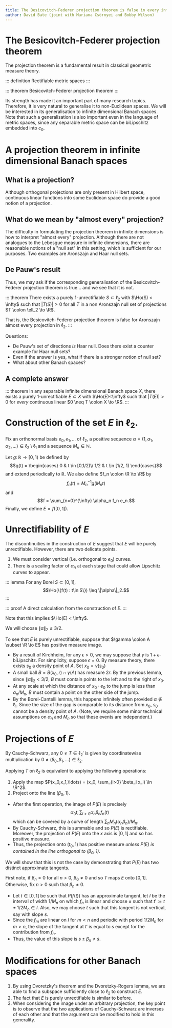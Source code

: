 ```yaml
---
title: The Besicovitch-Federer projection theorem is false in every infinite dimensional Banach space
author: David Bate (joint with Mariana Csörnyei and Bobby Wilson)
---
```


# The Besicovitch-Federer projection theorem

The projection theorem is a fundamental result in classical geometric measure theory.

::: definition
Rectifiable metric spaces
:::

::: theorem
Besicovitch-Federer projection theorem
:::

Its strength has made it an important part of many research topics.
Therefore, it is very natural to generalise it to non-Euclidean spaces.
We will be interested in its generalisation to infinite dimensional Banach spaces.
Note that such a generalisation is also important even in the language of metric spaces, since any separable metric space can be biLipschitz embedded into $c_0$.

# A projection theorem in infinite dimensional Banach spaces

## What is a projection?
Although orthogonal projections are only present in Hilbert space, continuous linear functions into some Euclidean space do provide a good notion of a projection.

## What do we mean by "almost every" projection?
The difficulty in formulating the projection theorem in infinite dimensions is how to interpret "almost every" projection.
Although there are not analogues to the Lebesgue measure in infinite dimensions, there are reasonable notions of a "null set" in this setting, which is sufficient for our purposes.
Two examples are Aronszajn and Haar null sets.

## De Pauw's result
Thus, we may ask if the corresponding generalisation of the Besicovitch-Federer projection theorem is true... and we see that it is not.

::: theorem
There exists a purely 1-unrectifiable $S\subset \ell_2$ with $\Ho(S) < \infty$ such that $|T(S)| >0$ for all $T$ in a non Aronszajn null set of projections $T \colon \ell_2 \to \R$.

That is, the Besicovitch-Federer projection theorem is false for Aronszajn almost every projection in $\ell_2$.
:::

Questions:

- De Pauw's set of directions *is* Haar null.  Does there exist a counter example for Haar null sets?
- Even if the answer is yes, what if there is a stronger notion of null set?
- What about other Banach spaces?

## A complete answer
::: theorem
In any separable infinite dimensional Banach space $X$, there exists a purely 1-unrectifiable $E\subset X$ with $\Ho(E)<\infty$ such that $|T(E)|>0$ for *every* continuous linear $0 \neq T \colon X \to \R$.
:::

# Construction of the set $E$ in $\ell_2$.
Fix an orthonormal basis $e_0, e_1, \ldots$ of $\ell_2$, a positive sequence $\alpha =(1,\alpha_1,\alpha_2,\ldots )\in \ell_2 \setminus \ell_1$ and a sequence $M_n \in \mathbb N$.

Let $g \colon \mathbb R \to [0,1)$ be defined by
$$g(t) = \begin{cases} 0 & t \in [0,1/2)\\
                     1/2 & t \in [1/2, 1) \end{cases}$$
and extend periodically to $\mathbb R$.  We also define $f_n \colon \R \to \R$ by
$$f_n(t) = M_n^{-1} g(M_n t)$$
and
$$f = \sum_{n=0}^{\infty} \alpha_n f_n e_n.$$
Finally, we define $E = f([0,1])$.

# Unrectifiability of $E$

The discontinuities in the construction of $E$ suggest that $E$ will be purely unrectifiable.  However, there are two delicate points.

1. We must consider vertical (i.e. orthogonal to $e_0$) curves.
2. There is a scaling factor of $\alpha_n$ at each stage that could allow Lipschitz curves to appear.

::: lemma
For any Borel $S\subset [0,1]$,
$$\Ho(\{f(t) : t\in S\}) \leq \|\alpha\|_2.$$
:::

::: proof
A direct calculation from the construction of $E$.
:::

Note that this implies $\Ho(E) < \infty$.

We will choose $\|\alpha\|_2 \leq 3/2$.

To see that $E$ is purely unrectifiable, suppose that $\gamma \colon A \subset \R \to E$ has positive measure image.

- By a result of Kirchheim, for any $\epsilon>0$, we may suppose that $\gamma$ is $1+\epsilon$-biLipschitz.  For simplicity, suppose $\epsilon=0$.  By measure theory, there exists $s_0$ a density point of $A$. Set $x_0 = \gamma(s_0)$
- A small ball $B=B(x_0,r) \cap \gamma(A)$ has measure $2r$.  By the previous lemma, since $\|\alpha\|_2 < 3/2$, $B$ must contain points to the left and to the right of $x_0$.
- At any scale at which the distance of $x_0\cdot e_0$ to the jump is less than $\alpha_n/M_n$, $B$ must contain a point on the other side of the jump.
- By the Borel-Cantelli lemma, this happens infinitely often provided $\alpha \not \in \ell_1$.  Since the size of the gap is comparable to its distance from $x_0$, $s_0$ cannot be a density point of $A$. (Note, we require some minor technical assumptions on $\alpha_n$ and $M_n$ so that these events are independent.)

# Projections of $E$

By Cauchy-Schwarz, any $0\neq T \in \ell_2'$ is given by coordinatewise multiplication by $0\neq (\beta_0, \beta_1,\ldots) \in \ell_2$.

Applying $T$ on $\ell_2$ is equivalent to applying the following operations:

1.  Apply the map $P(x_0,x_1,\ldots) = (x_0, \sum_{i>0} \beta_i x_i) \in \R^2$.
2.  Project onto the line $(\beta_0,1)$.

-  After the first operation, the image of $P(E)$ is precisely
   $$\alpha_0 t, \sum_{i>0} \alpha_n \beta_n f_n(t)$$
   which can be covered by a curve of length $\sum_n M_n (\alpha_n \beta_n)/M_n$.
-  By Cauchy-Schwarz, this is summable and so $P(E)$ is rectifiable.
   Moreover, the projection of $P(E)$ onto the $x$ axis is $[0,1]$ and so has positive measure.
-  Thus, the projection onto $(t_0,1)$ has positive measure *unless $P(E)$ is contained in the line orthogonal to $(\beta_0,1)$*.

We will show that this is not the case by demonstrating that $P(E)$ has two distinct approximate tangents.

First note, if $\beta_n =0$ for all $n>0$, $\beta_0 \neq 0$ and so $T$ maps $E$ onto $[0,1]$.  Otherwise, fix $n>0$ such that $\beta_n \neq 0$.

- Let $t \in [0,1]$ be such that $P(f(t))$ has an approximate tangent, let $I$ be the interval of width $1/M_n$ on which $f_n$ is linear and choose $\pm$ such that $t':= t \pm 1/2M_n \in I$.
Also, we may choose $t$ such that this tangent is not vertical, say with slope $s$.
- Since the $f_m$ are linear on $I$ for $m<n$ and periodic with period $1/2M_n$ for $m>n$, the slope of the tangent at $t'$ is equal to $s$ except for the contribution from $f_n$.
- Thus, the value of this slope is $s \pm \beta_n \neq s$.

# Modifications for other Banach spaces

1.  By using Dvoretzky's theorem and the Dvoretzky-Rogers lemma, we are able to find a subspace sufficiently close to $\ell_2$ to construct $E$.
2. The fact that $E$ is purely unrectifiable is similar to before.
3. When considering the image under an arbitrary projection, the key point is to observe that the two applications of Cauchy-Schwarz are inverses of each other and that the argument can be modified to hold in this generality.
